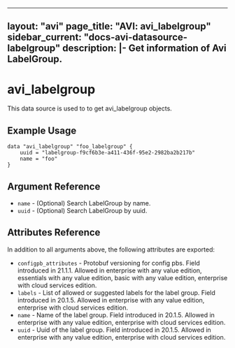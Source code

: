 <!--
    Copyright 2021 VMware, Inc.
    SPDX-License-Identifier: Mozilla Public License 2.0
-->
---
layout: "avi"
page_title: "AVI: avi_labelgroup"
sidebar_current: "docs-avi-datasource-labelgroup"
description: |-
  Get information of Avi LabelGroup.
---

# avi_labelgroup

This data source is used to to get avi_labelgroup objects.

## Example Usage

```hcl
data "avi_labelgroup" "foo_labelgroup" {
    uuid = "labelgroup-f9cf6b3e-a411-436f-95e2-2982ba2b217b"
    name = "foo"
}
```

## Argument Reference

* `name` - (Optional) Search LabelGroup by name.
* `uuid` - (Optional) Search LabelGroup by uuid.

## Attributes Reference

In addition to all arguments above, the following attributes are exported:

* `configpb_attributes` - Protobuf versioning for config pbs. Field introduced in 21.1.1. Allowed in enterprise with any value edition, essentials with any value edition, basic with any value edition, enterprise with cloud services edition.
* `labels` - List of allowed or suggested labels for the label group. Field introduced in 20.1.5. Allowed in enterprise with any value edition, enterprise with cloud services edition.
* `name` - Name of the label group. Field introduced in 20.1.5. Allowed in enterprise with any value edition, enterprise with cloud services edition.
* `uuid` - Uuid of the label group. Field introduced in 20.1.5. Allowed in enterprise with any value edition, enterprise with cloud services edition.

